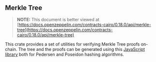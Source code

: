 ## Merkle Tree

> **NOTE:** This document is better viewed at [https://docs.openzeppelin.com/contracts-cairo/0.18.0/api/merkle-tree](https://docs.openzeppelin.com/contracts-cairo/0.18.0/api/merkle-tree)

This crate provides a set of utilities for verifying Merkle Tree proofs on-chain. The tree and the proofs can be
generated using this [JavaScript library](https://github.com/ericnordelo/strk-merkle-tree) both for Pedersen and Poseidon
hashing algorithms.
